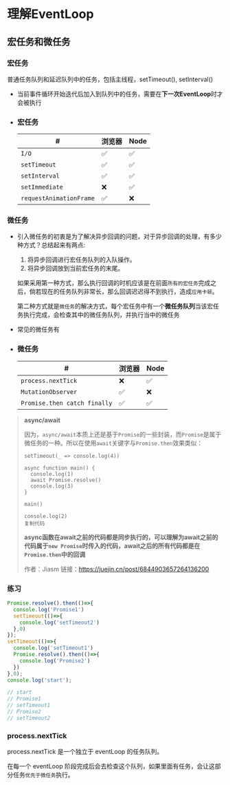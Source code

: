# 理解EventLoop

## 宏任务和微任务

### 宏任务

普通任务队列和延迟队列中的任务，包括主线程，setTimeout(), setInterval()

- 当前事件循环开始迭代后加入到队列中的任务，需要在**下一次EventLoop**时才会被执行

- ### 宏任务

  | #                       | 浏览器 | Node |
  | ----------------------- | ------ | ---- |
  | `I/O`                   | ✅      | ✅    |
  | `setTimeout`            | ✅      | ✅    |
  | `setInterval`           | ✅      | ✅    |
  | `setImmediate`          | ❌      | ✅    |
  | `requestAnimationFrame` | ✅      | ❌    |

### 微任务

- 引入微任务的初衷是为了解决异步回调的问题，对于异步回调的处理，有多少种方式？总结起来有两点:

  1. 将异步回调进行宏任务队列的入队操作。
  2. 将异步回调放到当前宏任务的末尾。

  如果采用第一种方式，那么执行回调的时机应该是在前面`所有的宏任务`完成之后，倘若现在的任务队列非常长，那么回调迟迟得不到执行，造成`应用卡顿`。

  第二种方式就是`微任务`的解决方式，每个宏任务中有一个**微任务队列**当该宏任务执行完成，会检查其中的微任务队列，并执行当中的微任务

- 常见的微任务有

- ### 微任务

  | #                            | 浏览器 | Node |
  | ---------------------------- | ------ | ---- |
  | `process.nextTick`           | ❌      | ✅    |
  | `MutationObserver`           | ✅      | ❌    |
  | `Promise.then catch finally` | ✅      | ✅    |

> **async/await**
>
> 因为，`async/await`本质上还是基于`Promise`的一些封装，而`Promise`是属于微任务的一种。所以在使用`await`关键字与`Promise.then`效果类似：
>
> ```
> setTimeout(_ => console.log(4))
> 
> async function main() {
>   console.log(1)
>   await Promise.resolve()
>   console.log(3)
> }
> 
> main()
> 
> console.log(2)
> 复制代码
> ```
>
> **async函数在await之前的代码都是同步执行的，可以理解为await之前的代码属于`new Promise`时传入的代码，await之后的所有代码都是在`Promise.then`中的回调**
>
> 作者：Jiasm
> 链接：https://juejin.cn/post/6844903657264136200

### 练习

```js
Promise.resolve().then(()=>{
  console.log('Promise1')  
  setTimeout(()=>{
    console.log('setTimeout2')
  },0)
});
setTimeout(()=>{
  console.log('setTimeout1')
  Promise.resolve().then(()=>{
    console.log('Promise2')    
  })
},0);
console.log('start');

// start
// Promise1
// setTimeout1
// Promise2
// setTimeout2
```

### process.nextTick

process.nextTick 是一个独立于 eventLoop 的任务队列。

在每一个 eventLoop 阶段完成后会去检查这个队列，如果里面有任务，会让这部分任务`优先于微任务`执行。